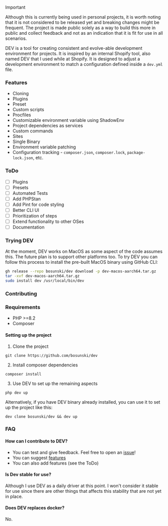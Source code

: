 >[!Important]
> Although this is currently being used in personal projects, it is worth noting that it is not considered to be released yet and breaking changes might be frequent. The project is made public solely as a way to build this more in public and collect feedback and not as an indication that it is fit for use in all scenarios.

DEV is a tool for creating consistent and evolve-able development environment for projects. It is inspired by an internal Shopify tool, also named DEV that I used while at Shopify. It is designed to adjust a development environment to match a configuration defined inside a `dev.yml` file.

### Features
- Cloning
- Plugins
- Preset
- Custom scripts
- Procfiles
- Customizable environment variable using ShadowEnv
- Project dependencies as services
- Custom commands
- Sites
- Single Binary
- Environment variable patching
- Configuration tracking - `composer.json`, `composer.lock`, `package-lock.json`, etc.

### ToDo
- [ ] Plugins
- [ ] Presets
- [ ] Automated Tests
- [ ] Add PHPStan
- [ ] Add Pint for code styling
- [ ] Better CLI UI
- [ ] Prioritization of steps
- [ ] Extend functionality to other OSes
- [ ] Documentation

### Trying DEV
At the moment, DEV works on MacOS as some aspect of the code assumes this. The future plan is to support other platforms too.
To try DEV you can follow this process to install the pre-built MacOS binary using GitHub CLI:

```bash
gh release --repo bosunski/dev download -p dev-macos-aarch64.tar.gz
tar -xvf dev-macos-aarch64.tar.gz
sudo install dev /usr/local/bin/dev 
```

### Contributing
### Requirements
- PHP >=8.2
- Composer

#### Setting up the project

1. Clone the project
```shell
git clone https://github.com/bosunski/dev
```
2. Install composer dependencies
```shell
composer install
```
3. Use DEV to set up the remaining aspects
```shell
php dev up
```

Alternatively, if you have DEV binary already installed, you can use it to set up the project like this:
```shell
dev clone bosunski/dev && dev up
```

### FAQ

#### How can I contribute to DEV?
- You can test and give feedback. Feel free to open an [issue](https://github.com/bosunski/dev/issues/new)!
- You can suggest [features](https://github.com/bosunski/dev/issues/new)
- You can also add features (see the ToDo)

#### Is Dev stable for use?
Although I use DEV as a daily driver at this point. I won't consider it stable for use since there are other things
that affects this stability that are not yet in place.

#### Does DEV replaces docker?
No.
